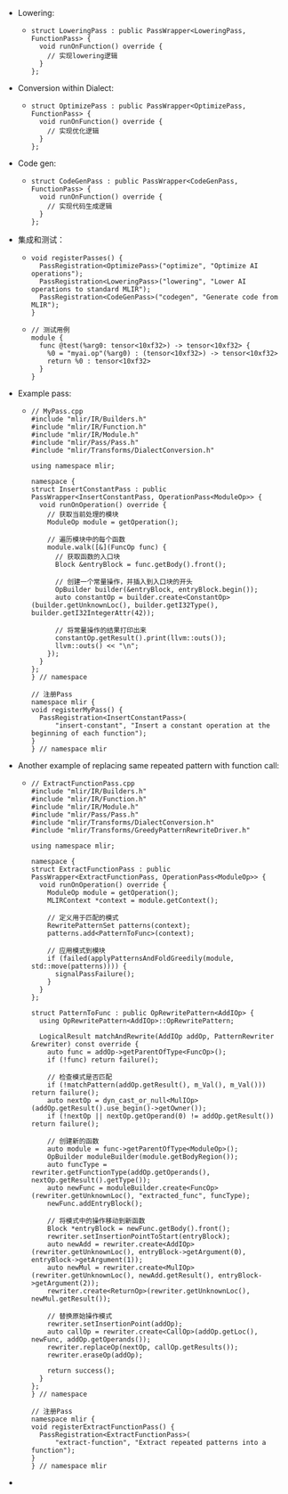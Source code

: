 - Lowering:
	- ```
	  struct LoweringPass : public PassWrapper<LoweringPass, FunctionPass> {
	    void runOnFunction() override {
	      // 实现lowering逻辑
	    }
	  };
	  ```
- Conversion within Dialect:
	- ```
	  struct OptimizePass : public PassWrapper<OptimizePass, FunctionPass> {
	    void runOnFunction() override {
	      // 实现优化逻辑
	    }
	  };
	  ```
- Code gen:
	- ```
	  struct CodeGenPass : public PassWrapper<CodeGenPass, FunctionPass> {
	    void runOnFunction() override {
	      // 实现代码生成逻辑
	    }
	  };
	  ```
- 集成和测试：
	- ```
	  void registerPasses() {
	    PassRegistration<OptimizePass>("optimize", "Optimize AI operations");
	    PassRegistration<LoweringPass>("lowering", "Lower AI operations to standard MLIR");
	    PassRegistration<CodeGenPass>("codegen", "Generate code from MLIR");
	  }
	  ```
	- ```
	  // 测试用例
	  module {
	    func @test(%arg0: tensor<10xf32>) -> tensor<10xf32> {
	      %0 = "myai.op"(%arg0) : (tensor<10xf32>) -> tensor<10xf32>
	      return %0 : tensor<10xf32>
	    }
	  }
	  ```
- Example pass:
	- ```
	  // MyPass.cpp
	  #include "mlir/IR/Builders.h"
	  #include "mlir/IR/Function.h"
	  #include "mlir/IR/Module.h"
	  #include "mlir/Pass/Pass.h"
	  #include "mlir/Transforms/DialectConversion.h"
	  
	  using namespace mlir;
	  
	  namespace {
	  struct InsertConstantPass : public PassWrapper<InsertConstantPass, OperationPass<ModuleOp>> {
	    void runOnOperation() override {
	      // 获取当前处理的模块
	      ModuleOp module = getOperation();
	  
	      // 遍历模块中的每个函数
	      module.walk([&](FuncOp func) {
	        // 获取函数的入口块
	        Block &entryBlock = func.getBody().front();
	  
	        // 创建一个常量操作，并插入到入口块的开头
	        OpBuilder builder(&entryBlock, entryBlock.begin());
	        auto constantOp = builder.create<ConstantOp>(builder.getUnknownLoc(), builder.getI32Type(), builder.getI32IntegerAttr(42));
	  
	        // 将常量操作的结果打印出来
	        constantOp.getResult().print(llvm::outs());
	        llvm::outs() << "\n";
	      });
	    }
	  };
	  } // namespace
	  
	  // 注册Pass
	  namespace mlir {
	  void registerMyPass() {
	    PassRegistration<InsertConstantPass>(
	        "insert-constant", "Insert a constant operation at the beginning of each function");
	  }
	  } // namespace mlir
	  ```
- Another example of replacing same repeated pattern with function call:
	- ```
	  // ExtractFunctionPass.cpp
	  #include "mlir/IR/Builders.h"
	  #include "mlir/IR/Function.h"
	  #include "mlir/IR/Module.h"
	  #include "mlir/Pass/Pass.h"
	  #include "mlir/Transforms/DialectConversion.h"
	  #include "mlir/Transforms/GreedyPatternRewriteDriver.h"
	  
	  using namespace mlir;
	  
	  namespace {
	  struct ExtractFunctionPass : public PassWrapper<ExtractFunctionPass, OperationPass<ModuleOp>> {
	    void runOnOperation() override {
	      ModuleOp module = getOperation();
	      MLIRContext *context = module.getContext();
	  
	      // 定义用于匹配的模式
	      RewritePatternSet patterns(context);
	      patterns.add<PatternToFunc>(context);
	  
	      // 应用模式到模块
	      if (failed(applyPatternsAndFoldGreedily(module, std::move(patterns)))) {
	        signalPassFailure();
	      }
	    }
	  };
	  
	  struct PatternToFunc : public OpRewritePattern<AddIOp> {
	    using OpRewritePattern<AddIOp>::OpRewritePattern;
	  
	    LogicalResult matchAndRewrite(AddIOp addOp, PatternRewriter &rewriter) const override {
	      auto func = addOp->getParentOfType<FuncOp>();
	      if (!func) return failure();
	  
	      // 检查模式是否匹配
	      if (!matchPattern(addOp.getResult(), m_Val(), m_Val())) return failure();
	      auto nextOp = dyn_cast_or_null<MulIOp>(addOp.getResult().use_begin()->getOwner());
	      if (!nextOp || nextOp.getOperand(0) != addOp.getResult()) return failure();
	  
	      // 创建新的函数
	      auto module = func->getParentOfType<ModuleOp>();
	      OpBuilder moduleBuilder(module.getBodyRegion());
	      auto funcType = rewriter.getFunctionType(addOp.getOperands(), nextOp.getResult().getType());
	      auto newFunc = moduleBuilder.create<FuncOp>(rewriter.getUnknownLoc(), "extracted_func", funcType);
	      newFunc.addEntryBlock();
	  
	      // 将模式中的操作移动到新函数
	      Block *entryBlock = newFunc.getBody().front();
	      rewriter.setInsertionPointToStart(entryBlock);
	      auto newAdd = rewriter.create<AddIOp>(rewriter.getUnknownLoc(), entryBlock->getArgument(0), entryBlock->getArgument(1));
	      auto newMul = rewriter.create<MulIOp>(rewriter.getUnknownLoc(), newAdd.getResult(), entryBlock->getArgument(2));
	      rewriter.create<ReturnOp>(rewriter.getUnknownLoc(), newMul.getResult());
	  
	      // 替换原始操作模式
	      rewriter.setInsertionPoint(addOp);
	      auto callOp = rewriter.create<CallOp>(addOp.getLoc(), newFunc, addOp.getOperands());
	      rewriter.replaceOp(nextOp, callOp.getResults());
	      rewriter.eraseOp(addOp);
	  
	      return success();
	    }
	  };
	  } // namespace
	  
	  // 注册Pass
	  namespace mlir {
	  void registerExtractFunctionPass() {
	    PassRegistration<ExtractFunctionPass>(
	        "extract-function", "Extract repeated patterns into a function");
	  }
	  } // namespace mlir
	  ```
-